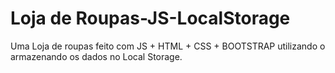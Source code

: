 # Loja de Roupas-JS-LocalStorage
Uma Loja de roupas feito com JS + HTML + CSS + BOOTSTRAP utilizando o armazenando os dados no Local Storage.

